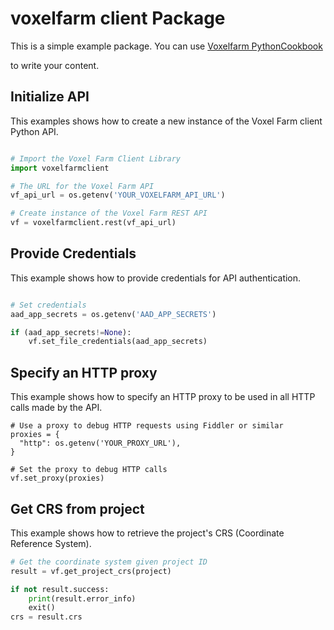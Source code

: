 # voxelfarm client Package

This is a simple example package. You can use
[Voxelfarm PythonCookbook](https://www.voxelfarm.com/help/PythonCookbook.html/)

to write your content.


## Initialize API
This examples shows how to create a new instance of the Voxel Farm client Python API.


``` python

# Import the Voxel Farm Client Library
import voxelfarmclient

# The URL for the Voxel Farm API
vf_api_url = os.getenv('YOUR_VOXELFARM_API_URL')

# Create instance of the Voxel Farm REST API
vf = voxelfarmclient.rest(vf_api_url)

```

## Provide Credentials
This example shows how to provide credentials for API authentication.

``` python

# Set credentials
aad_app_secrets = os.getenv('AAD_APP_SECRETS')

if (aad_app_secrets!=None):
    vf.set_file_credentials(aad_app_secrets)

```

## Specify an HTTP proxy
This example shows how to specify an HTTP proxy to be used in all HTTP calls made by the API.

```
# Use a proxy to debug HTTP requests using Fiddler or similar
proxies = {
  "http": os.getenv('YOUR_PROXY_URL'),
}

# Set the proxy to debug HTTP calls
vf.set_proxy(proxies)

```

## Get CRS from project
This example shows how to retrieve the project's CRS (Coordinate Reference System).

``` python
# Get the coordinate system given project ID
result = vf.get_project_crs(project)

if not result.success:
    print(result.error_info)
    exit()
crs = result.crs

```

